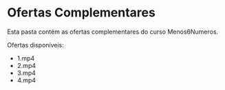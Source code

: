 # Ofertas Complementares

Esta pasta contém as ofertas complementares do curso Menos6Numeros.

Ofertas disponíveis:
- 1.mp4
- 2.mp4
- 3.mp4
- 4.mp4